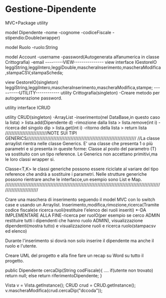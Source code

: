 # Gestione-Dipendente
MVC+Package utility

model Dipendente
-nome
-cognome
-codiceFiscale
-stipendio:Double(wrapper)

model Ruolo
-ruolo:String

model Account
-username
-password(Autogenerata alfanumerica in classe Crittografia)
-email
---------VIEW---------------
view interface IGestoreIO
leggiString,leggiIntero,leggiDouble,mascheraInserimento,mascheraModifica,stampaCSV,stampaScheda;

view GestoreIO(singleton)
leggiString,leggiIntero,mascheraInserimento,mascheraModifica,stampe;
----------UTILITY------------
utility Crittografia(singleton)
-Creare metodo per autogenerazione password.

utility interface ICRUD

utility CRUD(singleton)
-ArrayList<Dipendente>
-inserimento(nel DataBase,in questo caso la lista) > lista.add(Dipendente d)
-rimozione dalla lista                > lista.remove(int i)
-ricerca del singolo dip            > lista.get(int i)
-ritorno della lista                > return lista
///////////////////////////NOTE SUI TIPI GENERICS//////////////////////////////////////////////////////////////////////
//La classe arraylist rientra nelle classe Generics. E' una classe che presenta 1 o più parametri e si presenta in queste forme:
Classe<T> al posto del parametro (T) va sostituito con un tipo reference. Le Generics non accettano primitivi,ma le loro classi wrapper si.

Classe<T,K> le classi generiche possono essere riciclate al variare del tipo reference che andrà a sostituire i parametri.
Nelle strutture generiche possono rientrare anche le interfacce,un esempio sono List e Map.
////////////////////////////////////////////////////////////////////////////////////////////////////////////////////////

Crare una maschera di inserimento seguendo il model MVC con lo switch case
 e usando un Arraylist<Dipendente>.
Inserimento,modifica,rimozione,ricerca(Tramite codice fiscale)e ricerca ruoli(restituire l'elenco dei ruoli inseriti)
*-DA IMPLEMENTARE ALLA FINE-ricerca per ruolO(per esempio se cerco ADMIN restituire tutti i dipendenti che hanno ruolo ADMIN), 
visualizzazione dipendenti(mostra tutto) e visualizzazione ruoli e ricerca ruolo(stampacsv ed elenco)

Durante l'inserimento si dovrà non solo inserire il dipendente ma
anche il ruolo e l'utente.

Creare UML del progetto e alla fine fare un recap su Word su tutto il progetto.

public Dipendente cercaDip(String codFiscale){
....
if(utente non trovato)
return null;
else return riferimentoDipendente;
}

Vista v = Vista.getInstance();
CRUD crud = CRUD.getInstance();
v.mascheraModifica(crud.cercaDip("dccoda"));
